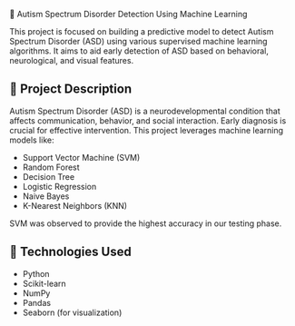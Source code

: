 🧠 Autism Spectrum Disorder Detection Using Machine Learning

This project is focused on building a predictive model to detect Autism Spectrum Disorder (ASD) using various supervised machine learning algorithms. It aims to aid early detection of ASD based on behavioral, neurological, and visual features.

## 📌 Project Description

Autism Spectrum Disorder (ASD) is a neurodevelopmental condition that affects communication, behavior, and social interaction. Early diagnosis is crucial for effective intervention. This project leverages machine learning models like:

- Support Vector Machine (SVM)
- Random Forest
- Decision Tree
- Logistic Regression
- Naive Bayes
- K-Nearest Neighbors (KNN)

SVM was observed to provide the highest accuracy in our testing phase.

## 🧰 Technologies Used

- Python
- Scikit-learn
- NumPy
- Pandas
- Seaborn (for visualization) 
